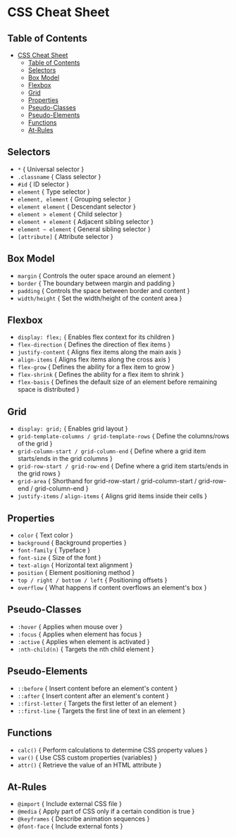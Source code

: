 # CSS Cheat Sheet

## Table of Contents

- [CSS Cheat Sheet](#css-cheat-sheet)
  - [Table of Contents](#table-of-contents)
  - [Selectors](#selectors)
  - [Box Model](#box-model)
  - [Flexbox](#flexbox)
  - [Grid](#grid)
  - [Properties](#properties)
  - [Pseudo-Classes](#pseudo-classes)
  - [Pseudo-Elements](#pseudo-elements)
  - [Functions](#functions)
  - [At-Rules](#at-rules)

## Selectors

- `*` { Universal selector }
- `.classname` { Class selector }
- `#id` { ID selector }
- `element` { Type selector }
- `element, element` { Grouping selector }
- `element element` { Descendant selector }
- `element > element` { Child selector }
- `element + element` { Adjacent sibling selector }
- `element ~ element` { General sibling selector }
- `[attribute]` { Attribute selector }

## Box Model

- `margin` { Controls the outer space around an element }
- `border` { The boundary between margin and padding }
- `padding` { Controls the space between border and content }
- `width/height` { Set the width/height of the content area }

## Flexbox

- `display: flex;` { Enables flex context for its children }
- `flex-direction` { Defines the direction of flex items }
- `justify-content` { Aligns flex items along the main axis }
- `align-items` { Aligns flex items along the cross axis }
- `flex-grow` { Defines the ability for a flex item to grow }
- `flex-shrink` { Defines the ability for a flex item to shrink }
- `flex-basis` { Defines the default size of an element before remaining space is distributed }

## Grid

- `display: grid;` { Enables grid layout }
- `grid-template-columns / grid-template-rows` { Define the columns/rows of the grid }
- `grid-column-start / grid-column-end` { Define where a grid item starts/ends in the grid columns }
- `grid-row-start / grid-row-end` { Define where a grid item starts/ends in the grid rows }
- `grid-area` { Shorthand for grid-row-start / grid-column-start / grid-row-end / grid-column-end }
- `justify-items` / `align-items` { Aligns grid items inside their cells }

## Properties

- `color` { Text color }
- `background` { Background properties }
- `font-family` { Typeface }
- `font-size` { Size of the font }
- `text-align` { Horizontal text alignment }
- `position` { Element positioning method }
- `top / right / bottom / left` { Positioning offsets }
- `overflow` { What happens if content overflows an element's box }

## Pseudo-Classes

- `:hover` { Applies when mouse over }
- `:focus` { Applies when element has focus }
- `:active` { Applies when element is activated }
- `:nth-child(n)` { Targets the nth child element }

## Pseudo-Elements

- `::before` { Insert content before an element's content }
- `::after` { Insert content after an element's content }
- `::first-letter` { Targets the first letter of an element }
- `::first-line` { Targets the first line of text in an element }

## Functions

- `calc()` { Perform calculations to determine CSS property values }
- `var()` { Use CSS custom properties (variables) }
- `attr()` { Retrieve the value of an HTML attribute }

## At-Rules

- `@import` { Include external CSS file }
- `@media` { Apply part of CSS only if a certain condition is true }
- `@keyframes` { Describe animation sequences }
- `@font-face` { Include external fonts }
